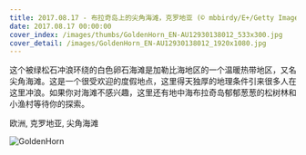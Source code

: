 ```yaml
---
title: 2017.08.17 - 布拉奇岛上的尖角海滩，克罗地亚 (© mbbirdy/E+/Getty Images)
date: 2017.08.17 00:00:00
cover_index: /images/thumbs/GoldenHorn_EN-AU12930138012_533x300.jpg
cover_detail: /images/GoldenHorn_EN-AU12930138012_1920x1080.jpg
---
```


这个被绿松石冲浪环绕的白色卵石海滩是加勒比海地区的一个温暖热带地区，又名尖角海滩。这是一个很受欢迎的度假地点，这里得天独厚的地理条件引来很多人在这里冲浪。如果你对海滩不感兴趣，这里还有地中海布拉奇岛郁郁葱葱的松树林和小渔村等待你的探索。

欧洲, 克罗地亚, 尖角海滩

![GoldenHorn](/images/GoldenHorn_EN-AU12930138012_1920x1080.jpg)

